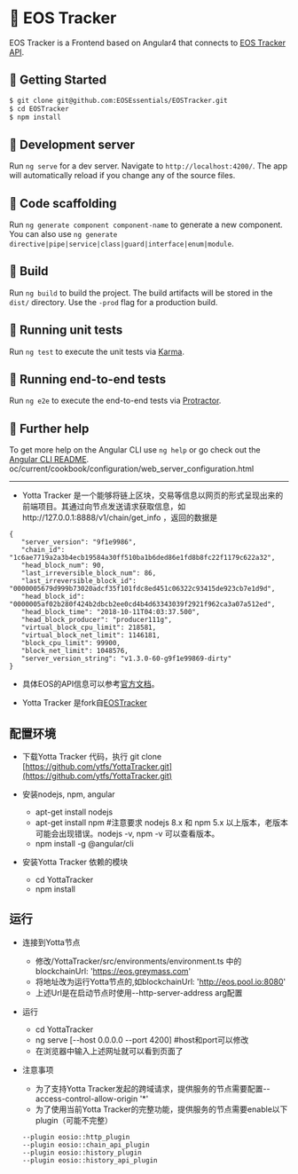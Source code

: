 💎 EOS Tracker
========================

EOS Tracker is a Frontend based on Angular4 that connects to [EOS Tracker API](https://github.com/EOSEssentials/EOSTracker-API).

📌 Getting Started
------------

```bash
$ git clone git@github.com:EOSEssentials/EOSTracker.git
$ cd EOSTracker
$ npm install
```

📌 Development server
------------

Run `ng serve` for a dev server. Navigate to `http://localhost:4200/`. The app will automatically reload if you change any of the source files.


📌 Code scaffolding
------------

Run `ng generate component component-name` to generate a new component. You can also use `ng generate directive|pipe|service|class|guard|interface|enum|module`.

📌 Build
------------

Run `ng build` to build the project. The build artifacts will be stored in the `dist/` directory. Use the `-prod` flag for a production build.

📌 Running unit tests
------------

Run `ng test` to execute the unit tests via [Karma](https://karma-runner.github.io).

📌 Running end-to-end tests
------------

Run `ng e2e` to execute the end-to-end tests via [Protractor](http://www.protractortest.org/).

📌 Further help
------------

To get more help on the Angular CLI use `ng help` or go check out the [Angular CLI README](https://github.com/angular/angular-cli/blob/master/README.md).
oc/current/cookbook/configuration/web_server_configuration.html

-------------
* Yotta Tracker 是一个能够将链上区块，交易等信息以网页的形式呈现出来的前端项目。其通过向节点发送请求获取信息，如http://127.0.0.1:8888/v1/chain/get_info ，返回的数据是 
 ```
{
    "server_version": "9f1e9986",
    "chain_id": "1c6ae7719a2a3b4ecb19584a30ff510ba1b6ded86e1fd8b8fc22f1179c622a32",
    "head_block_num": 90,
    "last_irreversible_block_num": 86,
    "last_irreversible_block_id": "0000005679d999b73020adcf35f101fdc8ed451c06322c93415de923cb7e1d9d",
    "head_block_id": "0000005af02b280f424b2dbcb2ee0cd4b4d63343039f2921f962ca3a07a512ed",
    "head_block_time": "2018-10-11T04:03:37.500",
    "head_block_producer": "producer111g",
    "virtual_block_cpu_limit": 218581,
    "virtual_block_net_limit": 1146181,
    "block_cpu_limit": 99900,
    "block_net_limit": 1048576,
    "server_version_string": "v1.3.0-60-g9f1e99869-dirty"
}
```
* 具体EOS的API信息可以参考[官方文档](https://developers.eos.io/eosio-nodeos/reference)。

* Yotta Tracker 是fork自[EOSTracker](https://github.com/EOSEssentials/EOSTracker)

## 配置环境

* 下载Yotta Tracker 代码，执行 git clone [https://github.com/ytfs/YottaTracker.git](https://github.com/ytfs/YottaTracker.git)

* 安装nodejs, npm, angular
  * apt-get install nodejs
  * apt-get install npm  #注意要求 nodejs 8.x 和 npm 5.x 以上版本，老版本可能会出现错误。nodejs -v, npm -v 可以查看版本。
  * npm install -g @angular/cli

* 安装Yotta Tracker 依赖的模块
  * cd YottaTracker
  * npm install

## 运行

* 连接到Yotta节点
  * 修改/YottaTracker/src/environments/environment.ts 中的blockchainUrl: 'https://eos.greymass.com'
  * 将地址改为运行Yotta节点的,如blockchainUrl: 'http://eos.pool.io:8080'
  * 上述Url是在启动节点时使用--http-server-address arg配置

* 运行
  * cd YottaTracker
  * ng serve [--host 0.0.0.0 --port 4200] #host和port可以修改
  * 在浏览器中输入上述网址就可以看到页面了

* 注意事项
  * 为了支持Yotta Tracker发起的跨域请求，提供服务的节点需要配置--access-control-allow-origin '*'
  * 为了使用当前Yotta Tracker的完整功能，提供服务的节点需要enable以下plugin（可能不完整）
  ```
  --plugin eosio::http_plugin
  --plugin eosio::chain_api_plugin
  --plugin eosio::history_plugin
  --plugin eosio::history_api_plugin
  ```

